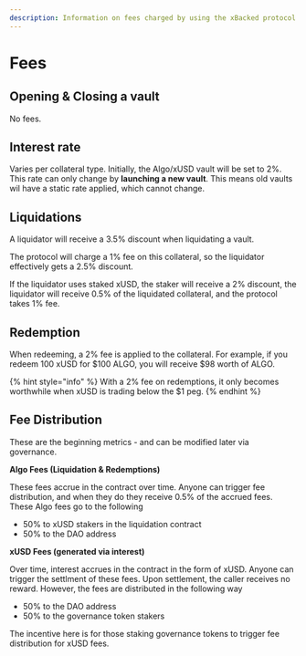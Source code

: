```yaml
---
description: Information on fees charged by using the xBacked protocol
---
```


# Fees

## Opening & Closing a vault

No fees.

## Interest rate

Varies per collateral type. Initially, the Algo/xUSD vault will be set to 2%. This rate can only change by **launching a new vault**. This means old vaults wil have a static rate applied, which cannot change.

## Liquidations

A liquidator will receive a 3.5% discount when liquidating a vault.

The protocol will charge a 1% fee on this collateral, so the liquidator effectively gets a 2.5% discount.

If the liquidator uses staked xUSD, the staker will receive a 2% discount, the liquidator will receive 0.5% of the liquidated collateral, and the protocol takes 1% fee.

## Redemption

When redeeming, a 2% fee is applied to the collateral. For example, if you redeem 100 xUSD for $100 ALGO, you will receive $98 worth of ALGO.

{% hint style="info" %}
With a 2% fee on redemptions, it only becomes worthwhile when xUSD is trading below the $1 peg.
{% endhint %}

## Fee Distribution

These are the beginning metrics - and can be modified later via governance.

**Algo Fees (Liquidation & Redemptions)**

These fees accrue in the contract over time. Anyone can trigger fee distribution, and when they do they receive 0.5% of the accrued fees. These Algo fees go to the following

* 50% to xUSD stakers in the liquidation contract
* 50% to the DAO address

**xUSD Fees (generated via interest)**

Over time, interest accrues in the contract in the form of xUSD. Anyone can trigger the settlment of these fees. Upon settlement, the caller receives no reward. However, the fees are distributed in the following way

* 50% to the DAO address
* 50% to the governance token stakers

The incentive here is for those staking governance tokens to trigger fee distribution for xUSD fees.
